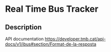 # Real Time Bus Tracker

## Description


API documentation
https://developer.tmb.cat/api-docs/v1/ibus#section/Format-de-la-resposta